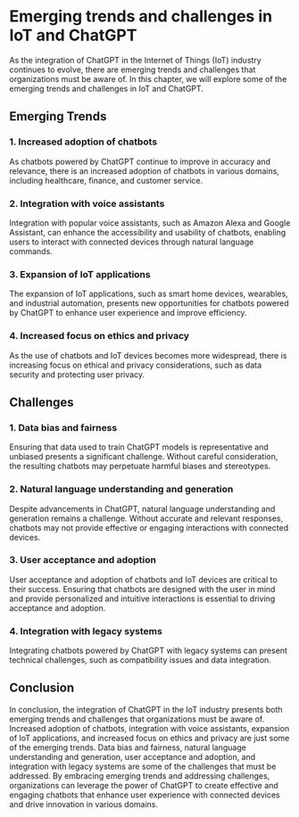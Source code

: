 Emerging trends and challenges in IoT and ChatGPT
=================================================================================================

As the integration of ChatGPT in the Internet of Things (IoT) industry continues to evolve, there are emerging trends and challenges that organizations must be aware of. In this chapter, we will explore some of the emerging trends and challenges in IoT and ChatGPT.

Emerging Trends
---------------

### 1. Increased adoption of chatbots

As chatbots powered by ChatGPT continue to improve in accuracy and relevance, there is an increased adoption of chatbots in various domains, including healthcare, finance, and customer service.

### 2. Integration with voice assistants

Integration with popular voice assistants, such as Amazon Alexa and Google Assistant, can enhance the accessibility and usability of chatbots, enabling users to interact with connected devices through natural language commands.

### 3. Expansion of IoT applications

The expansion of IoT applications, such as smart home devices, wearables, and industrial automation, presents new opportunities for chatbots powered by ChatGPT to enhance user experience and improve efficiency.

### 4. Increased focus on ethics and privacy

As the use of chatbots and IoT devices becomes more widespread, there is increasing focus on ethical and privacy considerations, such as data security and protecting user privacy.

Challenges
----------

### 1. Data bias and fairness

Ensuring that data used to train ChatGPT models is representative and unbiased presents a significant challenge. Without careful consideration, the resulting chatbots may perpetuate harmful biases and stereotypes.

### 2. Natural language understanding and generation

Despite advancements in ChatGPT, natural language understanding and generation remains a challenge. Without accurate and relevant responses, chatbots may not provide effective or engaging interactions with connected devices.

### 3. User acceptance and adoption

User acceptance and adoption of chatbots and IoT devices are critical to their success. Ensuring that chatbots are designed with the user in mind and provide personalized and intuitive interactions is essential to driving acceptance and adoption.

### 4. Integration with legacy systems

Integrating chatbots powered by ChatGPT with legacy systems can present technical challenges, such as compatibility issues and data integration.

Conclusion
----------

In conclusion, the integration of ChatGPT in the IoT industry presents both emerging trends and challenges that organizations must be aware of. Increased adoption of chatbots, integration with voice assistants, expansion of IoT applications, and increased focus on ethics and privacy are just some of the emerging trends. Data bias and fairness, natural language understanding and generation, user acceptance and adoption, and integration with legacy systems are some of the challenges that must be addressed. By embracing emerging trends and addressing challenges, organizations can leverage the power of ChatGPT to create effective and engaging chatbots that enhance user experience with connected devices and drive innovation in various domains.


